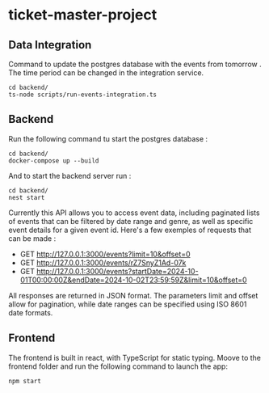 # ticket-master-project

## Data Integration

Command to update the postgres database with the events from tomorrow .
The time period can be changed in the integration service.
```
cd backend/
ts-node scripts/run-events-integration.ts
```

## Backend 

Run the following command tu start the postgres database :
```
cd backend/
docker-compose up --build
```
And to start the backend server run :
```
cd backend/
nest start
```

Currently this API allows you to access event data, including paginated lists of events that can be filtered by date range and genre, as well as specific event details for a given event id. Here's a few exemples of requests that can be made :
- GET http://127.0.0.1:3000/events?limit=10&offset=0
- GET http://127.0.0.1:3000/events/rZ7SnyZ1Ad-07k
- GET http://127.0.0.1:3000/events?startDate=2024-10-01T00:00:00Z&endDate=2024-10-02T23:59:59Z&limit=10&offset=0

All responses are returned in JSON format. The parameters limit and offset allow for pagination, while date ranges can be specified using ISO 8601 date formats.

## Frontend

The frontend is built in react, with TypeScript for static typing.
Moove to the frontend folder and run the following command to launch the app:
```
npm start
```